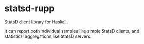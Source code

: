 # statsd-rupp

StatsD client library for Haskell.

It can report both individual samples like simple StatsD clients, and
statistical aggregations like StatsD servers.
